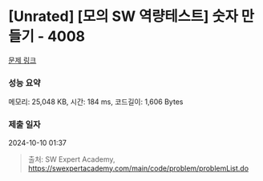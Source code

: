 # [Unrated] [모의 SW 역량테스트] 숫자 만들기 - 4008 

[문제 링크](https://swexpertacademy.com/main/code/problem/problemDetail.do?contestProbId=AWIeRZV6kBUDFAVH) 

### 성능 요약

메모리: 25,048 KB, 시간: 184 ms, 코드길이: 1,606 Bytes

### 제출 일자

2024-10-10 01:37



> 출처: SW Expert Academy, https://swexpertacademy.com/main/code/problem/problemList.do